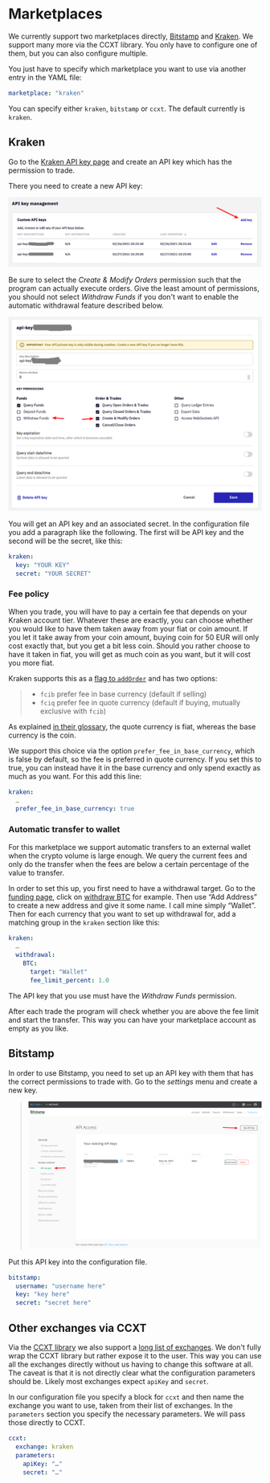  
# Marketplaces

We currently support two marketplaces directly, [Bitstamp](https://bitstamp.net/) and [Kraken](https://kraken.com/). We support many more via the CCXT library. You only have to configure one of them, but you can also configure multiple.

You just have to specify which marketplace you want to use via another entry in the YAML file:

```yaml
marketplace: "kraken"
```

You can specify either `kraken`, `bitstamp` or `ccxt`. The default currently is `kraken`.

## Kraken

Go to the [Kraken API key page](https://www.kraken.com/u/security/api) and create an API key which has the permission to trade.

There you need to create a new API key:

![](kraken-api-keys.png)

Be sure to select the _Create & Modify Orders_ permission such that the program can actually execute orders. Give the least amount of permissions, you should not select _Withdraw Funds_ if you don't want to enable the automatic withdrawal feature described below.

![](kraken-api-settings.png)

You will get an API key and an associated secret. In the configuration file you add a paragraph like the following. The first will be API key and the second will be the secret, like this:

```yaml
kraken:
  key: "YOUR KEY"
  secret: "YOUR SECRET"
```

### Fee policy

When you trade, you will have to pay a certain fee that depends on your Kraken account tier. Whatever these are exactly, you can choose whether you would like to have them taken away from your fiat or coin amount. If you let it take away from your coin amount, buying coin for 50 EUR will only cost exactly that, but you get a bit less coin. Should you rather choose to have it taken in fiat, you will get as much coin as you want, but it will cost you more fiat.

Kraken supports this as a [flag to `addOrder`](https://docs.kraken.com/rest/#operation/addOrder) and has two options:

> - `fcib` prefer fee in base currency (default if selling)
> - `fciq` prefer fee in quote currency (default if buying, mutually exclusive with `fcib`)

As explained [in their glossary](https://support.kraken.com/hc/en-us/articles/115000364388-Trading-glossary), the quote currency is fiat, whereas the base currency is the coin.

We support this choice via the option `prefer_fee_in_base_currency`, which is false by default, so the fee is preferred in quote currency. If you set this to true, you can instead have it in the base currency and only spend exactly as much as you want. For this add this line:

```yaml
kraken:
  …
  prefer_fee_in_base_currency: true
```

### Automatic transfer to wallet

For this marketplace we support automatic transfers to an external wallet when the crypto volume is large enough. We query the current fees and only do the transfer when the fees are below a certain percentage of the value to transfer.

In order to set this up, you first need to have a withdrawal target. Go to the [funding page](https://www.kraken.com/u/funding), click on [withdraw BTC](https://www.kraken.com/u/funding/withdraw?asset=BTC) for example. Then use “Add Address” to create a new address and give it some name. I call mine simply “Wallet”. Then for each currency that you want to set up withdrawal for, add a matching group in the `kraken` section like this:

```yaml
kraken:
  …
  withdrawal:
    BTC:
      target: "Wallet"
      fee_limit_percent: 1.0
```

The API key that you use must have the _Withdraw Funds_ permission.

After each trade the program will check whether you are above the fee limit and start the transfer. This way you can have your marketplace account as empty as you like.

## Bitstamp

In order to use Bitstamp, you need to set up an API key with them that has the correct permissions to trade with. Go to the *settings* menu and create a new key.

> ![](screenshot-bitstamp-api-key.png)

Put this API key into the configuration file.

```yaml
bitstamp:
  username: "username here"
  key: "key here"
  secret: "secret here"
```

## Other exchanges via CCXT

Via the [CCXT library](https://github.com/ccxt/ccxt) we also support a [long list of exchanges](https://docs.ccxt.com/en/latest/exchange-markets.html). We don't fully wrap the CCXT library but rather expose it to the user. This way you can use all the exchanges directly without us having to change this software at all. The caveat is that it is not directly clear what the configuration parameters should be. Likely most exchanges expect `apiKey` and `secret`.

In our configuration file you specify a block for `ccxt` and then name the exchange you want to use, taken from their list of exchanges. In the `parameters` section you specify the necessary parameters. We will pass those directly to CCXT.

```yaml
ccxt:
  exchange: kraken
  parameters:
    apiKey: "…"
    secret: "…"
```